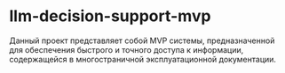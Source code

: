 # llm-decision-support-mvp
Данный проект представляет собой MVP системы, предназначенной для обеспечения быстрого и точного доступа к информации, содержащейся в многостраничной эксплуатационной документации. 
